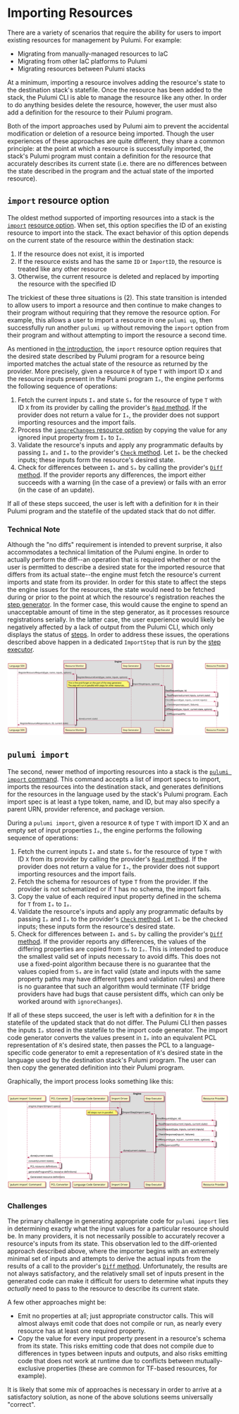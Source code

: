 # Importing Resources

There are a variety of scenarios that require the ability for users to import existing
resources for management by Pulumi. For example:

- Migrating from manually-managed resources to IaC
- Migrating from other IaC platforms to Pulumi
- Migrating resources between Pulumi stacks

At a minimum, importing a resource involves adding the resource's state to the destination
stack's statefile. Once the resource has been added to the stack, the Pulumi CLI is able
to manage the resource like any other. In order to do anything besides delete the resource,
however, the user must also add a definition for the resource to their Pulumi program.

Both of the import approaches used by Pulumi aim to prevent the accidental modification or
deletion of a resource being imported. Though the user experiences of these approaches are
quite different, they share a common principle: at the point at which a resource is
successfully imported, the stack's Pulumi program must contain a definition for the
resource that accurately describes its current state (i.e. there are no differences
between the state described in the program and the actual state of the imported resource).

## `import` resource option

The oldest method supported of importing resources into a stack is the [`import`](https://www.pulumi.com/docs/intro/concepts/resources/#import)
[resource option](https://www.pulumi.com/docs/intro/concepts/resources/#options). When set,
this option specifies the ID of an existing resource to import into the stack. The exact
behavior of this option depends on the current state of the resource within the destination
stack:

1. If the resource does not exist, it is imported
2. If the resource exists and has the same `ID` or `ImportID`, the resource is treated
   like any other resource
3. Otherwise, the current resource is deleted and replaced by importing the resource with
   the specified ID

The trickiest of these three situations is (2). This state transition is intended to allow
users to import a resource and then continue to make changes to their program without
requiring that they remove the resource option. For example, this allows a user to import
a resource in one `pulumi up`, then successfully run another `pulumi up` without removing
the `import` option from their program and without attempting to import the resource a
second time.

As mentioned in [the introduction](#importing-resources), the `import` resource option
requires that the desired state described by Pulumi program for a resource being imported
matches the actual state of the resource as returned by the provider. More precisely,
given a resource `R` of type `T` with  import ID `X` and the resource inputs present in the
Pulumi program `Iₚ`, the engine performs the following sequence of operations:

1. Fetch the current inputs `Iₐ` and state `Sₐ` for the resource of type `T` with ID `X`
   from its provider by calling the provider's [`Read` method](providers/implementers-guide.md#read).
   If the provider does not return a value for `Iₐ`, the provider does not support
   importing resources and the import fails.
2. Process the [`ignoreChanges` resource option](https://www.pulumi.com/docs/intro/concepts/resources/#import)
   by copying the value for any ignored input property from `Iₐ` to `Iₚ`.
3. Validate the resource's inputs and apply any programmatic defaults by passing `Iₚ` and
   `Iₐ` to the provider's [`Check` method](providers/implementers-guide.md#check). Let
   `Iₖ` be the checked inputs; these inputs form the resource's desired state.
4. Check for differences between `Iₖ` and `Sₐ` by calling the provider's [`Diff` method](providers/implementers-guide.md#diff).
   If the provider reports any differences, the import either succeeds with a warning (in
   the case of a preview) or fails with an error (in the case of an update).

If all of these steps succeed, the user is left with a definition for `R` in their Pulumi
program and the statefile of the updated stack that do not differ.

### Technical Note

Although the "no diffs" requirement is intended to prevent surprise, it also accommodates
a technical limitation of the Pulumi engine. In order to actually perform the diff--an
operation that is required whether or not the user is permitted to describe a desired
state for the imported resource that differs from its actual state--the engine must fetch
the resource's current imports and state from its provider. In order for this state to
affect the steps the engine issues for the resources, the state would need to be fetched
during or prior to the point at which the resource's registration reaches the [step
generator](resource-registration.md#the-step-generator). In the former case, this would
cause the engine to spend an unacceptable amount of time in the step generator, as it
processes resource registrations serially. In the latter case, the user experience would
likely be negatively affected by a lack of output from the Pulumi CLI, which only displays
the status of [steps](resource-registration.md#the-step-generator). In order to address
these issues, the operations described above happen in a dedicated `ImportStep` that is
run by the [step executor](resource-registration.md#the-step-executor).

![Import diagram](./import.svg)

## `pulumi import`

The second, newer method of importing resources into a stack is the [`pulumi import`
command](https://www.pulumi.com/docs/cli/commands/pulumi_import/). This command accepts a
list of import specs to import, imports the resources into the destination stack, and
generates definitions for the resources in the language used by the stack's Pulumi program.
Each import spec is at least a type token, name, and ID, but may also specify a parent URN,
provider reference, and package version.

During a `pulumi import`, given a resource `R` of type `T` with import ID X and an empty
set of input properties `Iₚ`, the engine performs the following sequence of operations:

1. Fetch the current inputs `Iₐ` and state `Sₐ` for the resource of type `T` with ID `X`
   from its provider by calling the provider's [`Read` method](providers/implementers-guide.md#read).
   If the provider does not return a value for `Iₐ`, the provider does not support
   importing resources and the import fails.
2. Fetch the schema for resources of type `T` from the provider. If the provider is not
   schematized or if `T` has no schema, the import fails.
3. Copy the value of each required input property defined in the schema for `T` from `Iₐ`
   to `Iₚ`.
4. Validate the resource's inputs and apply any programmatic defaults by passing `Iₚ` and
   `Iₐ` to the provider's [`Check` method](providers/implementers-guide.md#check). Let
   `Iₖ` be the checked inputs; these inputs form the resource's desired state.
5. Check for differences between `Iₖ` and `Sₐ` by calling the provider's [`Diff` method](providers/implementers-guide.md#diff).
   If the provider reports any differences, the values of the differing properties are
   copied from `Sₐ` to `Iₚ`. This is intended to produce the smallest valid set of inputs
   necessary to avoid diffs. This does not use a fixed-point algorithm because there is no
   guarantee that the values copied from `Sₐ` are in fact valid (state and inputs with the
   same property paths may have different types and validation rules) and there is no
   guarantee that such an algorithm would terminate (TF bridge providers have had bugs that
   cause persistent diffs, which can only be worked around with `ignoreChanges`).

If all of these steps succeed, the user is left with a definition for `R` in the statefile
of the updated stack that do not differ. The Pulumi CLI then passes the inputs `Iₚ` stored
in the statefile to the import code generator. The import code generator converts the values
present in `Iₚ` into an equivalent PCL representation of `R`'s desired state, then passes
the PCL to a language-specific code generator to emit a representation of `R`'s desired
state in the language used by the destination stack's Pulumi program. The user can then
copy the generated definition into their Pulumi program.

Graphically, the import process looks something like this:

![`pulumi import` diagram](./pulumi-import.svg)

### Challenges

The primary challenge in generating appropriate code for `pulumi import` lies in
determining exactly what the input values for a particular resource should be. In many
providers, it is not necessarily possible to accurately recover a resource's inputs from
its state. This observation led to the diff-oriented approach described above, where the
importer begins with an extremely minimal set of inputs and attempts to derive the actual
inputs from the results of a call to the provider's [`Diff` method](providers/implementers-guide.md#diff).
Unfortunately, the results are not always satisfactory, and the relatively small set of
inputs present in the generated code can make it difficult for users to determine what
inputs they _actually_ need to pass to the resource to describe its current state.

A few other approaches might be:

- Emit no properties at all; just appropriate constructor calls. This will almost always
  emit code that does not compile or run, as nearly every resource has at least one
  required property.
- Copy the value for every input property present in a resource's schema from its state.
  This risks emitting code that does not compile due to differences in types between
  inputs and outputs, and also risks emitting code that does not work at runtime due to
  conflicts between mutually-exclusive properties (these are common for TF-based
  resources, for example).

It is likely that some mix of approaches is necessary in order to arrive at a satisfactory
solution, as none of the above solutions seems universally "correct".
